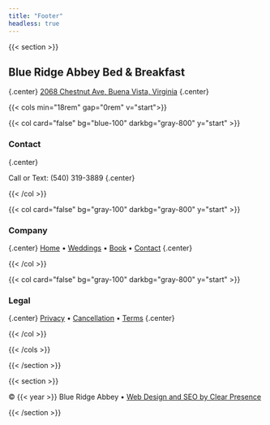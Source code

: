 ```yaml
---
title: "Footer"
headless: true
---
```


{{< section >}}

## Blue Ridge Abbey Bed & Breakfast
{.center}
[2068 Chestnut Ave, Buena Vista, Virginia](https://www.google.com/maps/place/Blue+Ridge+Abbey+Bed+%26+Breakfast/@37.7335257,-79.3518583,17z/data=!3m1!4b1!4m9!3m8!1s0x89b3339247dfb61b:0xd6579b582fffe67a!5m2!4m1!1i2!8m2!3d37.7335257!4d-79.3518583!16s%2Fg%2F11x16zzcms?entry=ttu&g_ep=EgoyMDI1MTAxNC4wIKXMDSoASAFQAw%3D%3D)
{.center}


{{< cols min="18rem" gap="0rem" v="start">}}

{{< col card="false" bg="blue-100" darkbg="gray-800" y="start" >}}



### Contact
{.center}

Call or Text: (540) 319-3889
{.center}

{{< /col >}}

{{< col card="false" bg="gray-100" darkbg="gray-800" y="start" >}}

### Company
{.center}
[Home](https://blueridgeabbey.com) • [Weddings](/weddings) • [Book]("https://secure.thinkreservations.com/blueridgeabbey/reservations") • [Contact](/contact)
{.center}

{{< /col >}}

{{< col card="false" bg="gray-100" darkbg="gray-800" y="start" >}}

### Legal
{.center}
[Privacy](https://secure.thinkreservations.com/blueridgeabbey/reservations/privacy-policy) • [Cancellation](https://secure.thinkreservations.com/blueridgeabbey/reservations/cancellation-policy) • [Terms](https://secure.thinkreservations.com/blueridgeabbey/reservations/terms-and-conditions)
{.center}


{{< /col >}}

{{< /cols >}}

{{< /section >}}



{{< section >}}







<div class="text-center text-sm opacity-80 mt-4">
	© {{< year >}} Blue Ridge Abbey •  <a href="https://clearpresence.io" target="_blank" rel="noopener">Web Design and SEO by Clear Presence</a>
</div>

{{< /section >}}

